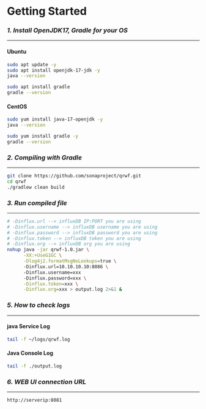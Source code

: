# Getting Started

### _1. Install OpenJDK17, Gradle for your OS_

------------

#### Ubuntu

```bash
sudo apt update -y
sudo apt install openjdk-17-jdk -y
java --version

sudo apt install gradle
gradle --version

```

#### CentOS

```bash
sudo yum install java-17-openjdk -y
java --version

sudo yum install gradle -y
gradle --version
```


### _2. Compiling with Gradle_

------------
```bash
git clone https://github.com/sonaproject/qrwf.git
cd qrwf
./gradlew clean build
```

### _3. Run compiled file_

------------

```bash
# -Dinflux.url --> influxDB IP:PORT you are using
# -Dinflux.username --> influxDB username you are using
# -Dinflux.password --> influxDB password you are using
# -Dinflux.token --> influxDB token you are using
# -Dinflux.org --> influxDB org you are using
nohup java -jar qrwf-1.0.jar \
      -XX:+UseG1GC \
      -Dlog4j2.formatMsgNoLookups=true \ 
      -Dinflux.url=10.10.10.10:8086 \ 
      -Dinflux.username=xxx  
      -Dinflux.password=xxx \
      -Dinflux.token=xxx \
      -Dinflux.org=xxx > output.log 2>&1 &
```

### _5. How to check logs_

------------

#### java Service Log
```bash
tail -f ~/logs/qrwf.log
```

#### Java Console Log
```bash
tail -f ./output.log
```

### _6. WEB UI connection URL_

------------
```shell
http://serverip:8081
```
